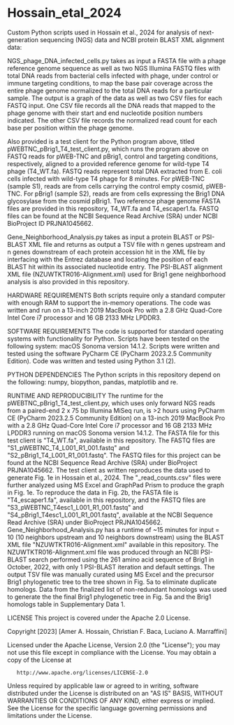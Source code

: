 # Hossain_etal_2024
Custom Python scripts used in Hossain et al., 2024 for analysis of next-generation sequencing (NGS) data and NCBI protein BLAST XML alignment data:

NGS_phage_DNA_infected_cells.py takes as input a FASTA file with a phage reference genome sequence as well as two NGS Illumina FASTQ files with total DNA reads from bacterial cells infected with phage, under control or immune targeting conditions, to map the base pair coverage across the entire phage genome normalized to the total DNA reads for a particular sample. The output is a graph of the data as well as two CSV files for each FASTQ input. One CSV file records all the DNA reads that mapped to the phage genome with their start and end nucleotide position numbers indicated. The other CSV file records the normalized read count for each base per position within the phage genome.

Also provided is a test client for the Python program above, titled pWEBTNC_pBrig1_T4_test_client.py, which runs the program above on FASTQ reads for pWEB-TNC and pBrig1, control and targeting conditions, respectively, aligned to a provided reference genome for wild-type T4 phage (T4_WT.fa). FASTQ reads represent total DNA extracted from E. coli cells infected with wild-type T4 phage for 8 minutes. For pWEB-TNC (sample S1), reads are from cells carrying the control empty cosmid, pWEB-TNC. For pBrig1 (sample S2), reads are from cells expressing the Brig1 DNA glycosylase from the cosmid pBrig1. Two reference phage genome FASTA files are provided in this repository, T4_WT.fa and T4_escaper1.fa. FASTQ files can be found at the NCBI Sequence Read Archive (SRA) under NCBI BioProject ID PRJNA1045662.

Gene_Neighborhood_Analysis.py takes as input a protein BLAST or PSI-BLAST XML file and returns as output a TSV file with n genes upstream and n genes downstream of each protein accession hit in the XML file by interfacing with the Entrez database and locating the position of each BLAST hit within its associated nucleotide entry. The PSI-BLAST alignment XML file (NZUWTKTR016-Alignment.xml) used for Brig1 gene neighborhood analysis is also provided in this repository.


HARDWARE REQUIREMENTS
Both scripts require only a standard computer with enough RAM to support the in-memory operations. The code was written and run on a 13-inch 2019 MacBook Pro with a 2.8 GHz Quad-Core Intel Core i7 processor and 16 GB 2133 MHz LPDDR3.


SOFTWARE REQUIREMENTS
The code is supported for standard operating systems with functionality for Python. Scripts have been tested on the following system: macOS Sonoma version 14.1.2. Scripts were written and tested using the software PyCharm CE (PyCharm 2023.2.5 Community Edition). Code was written and tested using Python 3.1 (2).


PYTHON DEPENDENCIES
The Python scripts in this repository depend on the following: numpy, biopython, pandas, matplotlib and re.


RUNTIME AND REPRODUCIBILITY
The runtime for the pWEBTNC_pBrig1_T4_test_client.py, which uses only forward NGS reads from a paired-end 2 x 75 bp Illumina MiSeq run, is >2 hours using PyCharm CE (PyCharm 2023.2.5 Community Edition) on a 13-inch 2019 MacBook Pro with a 2.8 GHz Quad-Core Intel Core i7 processor and 16 GB 2133 MHz LPDDR3 running on macOS Sonoma version 14.1.2. The FASTA file for this test client is "T4_WT.fa", available in this repository. The FASTQ files are "S1_pWEBTNC_T4_L001_R1_001.fastq" and "S2_pBrig1_T4_L001_R1_001.fastq". The FASTQ files for this project can be found at the NCBI Sequence Read Archive (SRA) under BioProject PRJNA1045662. The test client as written reproduces the data used to generate Fig. 1e in Hossain et al., 2024. The "_read_counts.csv" files were further analyzed using MS Excel and GraphPad Prism to produce the graph in Fig. 1e. To reproduce the data in Fig. 2b, the FASTA file is "T4_escaper1.fa", available in this repository, and the FASTQ files are "S3_pWEBTNC_T4esc1_L001_R1_001.fastq" and "S4_pBrig1_T4esc1_L001_R1_001.fastq", available at the NCBI Sequence Read Archive (SRA) under BioProject PRJNA1045662. Gene_Neighborhood_Analysis.py has a runtime of ~15 minutes for input = 10 (10 neighbors upstream and 10 neighbors downstream) using the BLAST XML file "NZUWTKTR016-Alignment.xml" available in this repository. The NZUWTKTR016-Alignment.xml file was produced through an NCBI PSI-BLAST search performed using the 261 amino acid sequence of Brig1 in October, 2022, with only 1 PSI-BLAST iteration and default settings. The output TSV file was manually curated using MS Excel and the precursor Brig1 phylogenetic tree to the tree shown in Fig. 5a to eliminate duplicate homologs. Data from the finalized list of non-redundant homologs was used to generate the the final Brig1 phylogenetic tree in Fig. 5a and the Brig1 homologs table in Supplementary Data 1.


LICENSE
This project is covered under the Apache 2.0 License.

 Copyright [2023] [Amer A. Hossain, Christian F. Baca, Luciano A. Marraffini]

   Licensed under the Apache License, Version 2.0 (the "License");
   you may not use this file except in compliance with the License.
   You may obtain a copy of the License at

       http://www.apache.org/licenses/LICENSE-2.0

   Unless required by applicable law or agreed to in writing, software
   distributed under the License is distributed on an "AS IS" BASIS,
   WITHOUT WARRANTIES OR CONDITIONS OF ANY KIND, either express or implied.
   See the License for the specific language governing permissions and
   limitations under the License.








